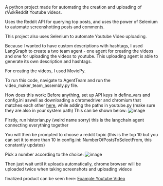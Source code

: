A python project made for automating the creation and uploading of r/AskReddit Youtube videos.

Uses the Reddit API for querying top posts, and uses the power of Selenium to automate screenshotting posts and comments.

This project also uses Selenium to automate Youtube Video uploading.

Because I wanted to have custom descriptions with hashtags, I used LangGraph to create a two team agent - one agent for creating the videos and one for uploading the videos to youtube. This uploading agent is able to generate its own description and hashtags.

For creating the videos, I used MoviePy.

To run this code, navigate to AgentTeam and run the video_maker_team_assembly.py file.

How does this work:
Before anything, set up API keys in define_vars and config.ini aswell as downloading a chromedriver and chromium that matches each other [here](https://googlechromelabs.github.io/chrome-for-testing/), while adding the paths in youtube.py (make sure they are also in your system path) This can be shown below:
![image](https://github.com/user-attachments/assets/88b37c90-5e2f-4095-b273-4cf5d1a40279)


Firstly, run historian.py (weird name sorry) this is the langchain agent connecting everything together

You will then be prompted to choose a reddit topic (this is the top 10 but you can set it to more than 10 in config.ini: NumberOfPostsToSelectFrom, this constantly updates)

Pick a number according to the choice:
![image](https://github.com/user-attachments/assets/e478252d-7da5-413b-81ed-433d8ce55fb4)

Then just wait until it uploads automatically, chrome browser will be uploaded twice when taking screenshots and uploading videos

finalized product can be seen here: [Example Youtube Video](https://youtube.com/shorts/ukS6cI8FPhg)



